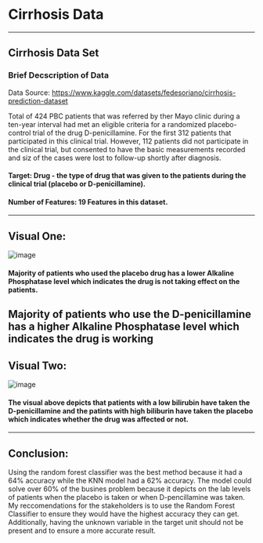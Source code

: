 # Cirrhosis Data 
---
## Cirrhosis Data Set 
### Brief Decscription of Data 

Data Source: https://www.kaggle.com/datasets/fedesoriano/cirrhosis-prediction-dataset

Total of 424 PBC patients that was referred by ther Mayo clinic during a ten-year interval had met an eligible criteria for a randomized placebo-control trial of the drug D-penicillamine. For the first 312 patients that participated in this clinical trial. However, 112 patients did not participate in the clinical trial, but consented to have the basic measurements recorded and siz of the cases were lost to follow-up shortly after diagnosis. 

#### Target: Drug - the type of drug that was given to the patients during the clinical trial (placebo or D-penicillamine).
#### Number of Features: 19 Features in this dataset. 
---
## Visual One:
![image](https://user-images.githubusercontent.com/122195358/232169717-92abfdc5-c933-4e23-9f45-1767507f9ad0.png)
#### Majority of patients who used the placebo drug has a lower Alkaline Phosphatase level which indicates the drug is not taking effect on the patients. 
Majority of patients who use the D-penicillamine has a higher Alkaline Phosphatase level which indicates the drug is working 
---
## Visual Two:
![image](https://user-images.githubusercontent.com/122195358/232169777-4083fb5b-56eb-49c0-9bd5-d9861ddae04a.png)
#### The visual above depicts that patients with a low bilirubin have taken the D-penicillamine and the patints with high biliburin have taken the placebo which indicates whether the drug was affected or not. 
---
## Conclusion: 
Using the random forest classifier was the best method because it had a 64% accuracy while the KNN model had a 62% accuracy. The model could solve over 60% of the busines problem because it depicts on the lab levels of patients when the placebo is taken or when D-pencillamine was taken. My reccomendations for the stakeholders is to use the Random Forest Classifier to ensure they would have the highest accuracy they can get. Additionally, having the unknown variable in the target unit should not be present and to ensure a more accurate result. 
